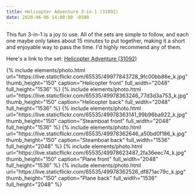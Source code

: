 ```yaml
---
title: Helicopter Adventure 3-in-1 (31092)
date: 2020-06-06 14:00:00 -0500
---
```


This fun 3-in-1 is a joy to use. All of the sets are simple to follow, and each one maybe only takes about 15 minutes to put together, making it a short and enjoyable way to pass the time. I'd highly recommend any of them.

Here's a link to the set: [Helicopter Adventure (31092)](https://www.lego.com/en-us/product/helicopter-adventure-31092)

<div class="text-center photoswipe-gallery">
  {% include elements/photo.html
      url="https://live.staticflickr.com/65535/49977843728_9fc00bb86e_k.jpg"
      thumb_height="150" caption="Helicopter front"
      full_width="2048" full_height="1536"
  %}
  {% include elements/photo.html
      url="https://live.staticflickr.com/65535/49978363246_77d3d3a753_k.jpg"
      thumb_height="150" caption="Helicopter back"
      full_width="2048" full_height="1536"
  %}
  {% include elements/photo.html
      url="https://live.staticflickr.com/65535/49978363141_99b96ba922_k.jpg"
      thumb_height="150" caption="Steamboat front"
      full_width="2048" full_height="1536"
  %}
  {% include elements/photo.html
      url="https://live.staticflickr.com/65535/49978362646_a50bd0f186_k.jpg"
      thumb_height="150" caption="Steamboat back"
      full_width="1536" full_height="2048"
  %}
  {% include elements/photo.html
      url="https://live.staticflickr.com/65535/49978623487_2fa36eec74_k.jpg"
      thumb_height="150" caption="Plane front"
      full_width="2048" full_height="1536"
  %}
  {% include elements/photo.html
      url="https://live.staticflickr.com/65535/49978362526_df871ac79c_k.jpg"
      thumb_height="150" caption="Plane back"
      full_width="1536" full_height="2048"
  %}
</div>
